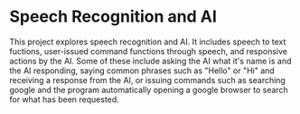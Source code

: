 # Speech Recognition and AI


This project explores speech recognition and AI. It includes speech to text fuctions, user-issued command functions through speech, and responsive actions by the AI. Some of these include asking the AI what it's name is and the AI responding, saying common phrases such as "Hello" or "Hi" and receiving a response from the AI,  or issuing commands such as searching google and the program automatically opening a google browser to search for what has been requested.
